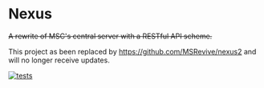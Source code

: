# Nexus
<del>A rewrite of MSC's central server with a RESTful API scheme.</del>

This project as been replaced by https://github.com/MSRevive/nexus2 and will no longer receive updates.

[![tests](https://github.com/MSRevive/Nexus/actions/workflows/tests.yml/badge.svg?branch=main)](https://github.com/MSRevive/Nexus/actions/workflows/tests.yml)
